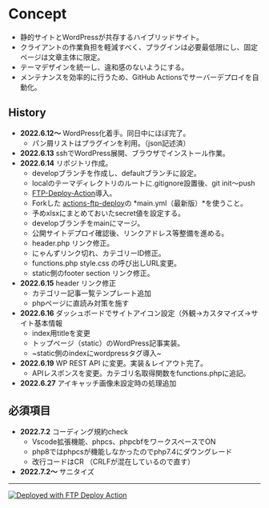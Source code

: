 
# Concept

- 静的サイトとWordPressが共存するハイブリッドサイト。
- クライアントの作業負担を軽減すべく、プラグインは必要最低限にし、固定ページは文章主体に限定。
- テーマデザインを統一し、違和感のないようにする。
- メンテナンスを効率的に行うため、GitHub Actionsでサーバーデプロイを自動化。

## History

- __2022.6.12〜__ WordPress化着手。同日中にほぼ完了。
  - パン屑リストはプラグインを利用。（json記述済）
- __2022.6.13__ sshでWordPress展開、ブラウザでインストール作業。
- __2022.6.14__ リポジトリ作成。
  - developブランチを作成し、defaultブランチに設定。
  - localのテーマディレクトリのルートに.gitignore設置後、git init〜push
  - [FTP-Deploy-Action](https://github.com/SamKirkland/FTP-Deploy-Action)導入。
  - Forkした [actions-ftp-deploy](https://github.com/chum9625/actions-ftp-deploy)の *main.yml（最新版）*を使うこと。
  - 予めxlsxにまとめておいたsecret値を設定する。
  - developブランチをmainにマージ。
  - 公開サイトデプロイ確認後、リンクアドレス等整備を進める。
  - header.php リンク修正。
  - にゃんずリンク切れ、カテゴリーID修正。
  - functions.php style.css の呼び出しURL変更。
  - static側のfooter section リンク修正。 
- __2022.6.15__ header リンク修正
  - カテゴリー記事一覧テンプレート追加
  - phpページに直読み対策を施す
- __2022.6.16__ ダッシュボードでサイトアイコン設定（外観→カスタマイズ→サイト基本情報
  - index用titleを変更
  - トップページ（static）のWordPress記事実装。
  - ~static側のindexにwordpressタグ導入~
- __2022.6.19__ WP REST API に変更。実装＆レイアウト完了。
  - APIレスポンスを変更。カテゴリ名取得関数をfunctions.phpに追記。
- __2022.6.27__ アイキャッチ画像未設定時の処理追加

## 必須項目

- __2022.7.2__ コーディング規約check
  - Vscode拡張機能、phpcs、phpcbfをワークスペースでON
  - php8ではphpcsが機能しなかったのでphp7.4にダウングレード
  - 改行コードはCR （CRLFが混在しているので直す）
- __2022.7.2〜__ サニタイズ

---
[<img alt="Deployed with FTP Deploy Action" src="https://img.shields.io/badge/Deployed With-FTP DEPLOY ACTION-%3CCOLOR%3E?style=for-the-badge&color=0077b6">](https://github.com/SamKirkland/FTP-Deploy-Action)
